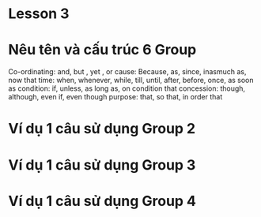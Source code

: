 # Lesson 3

# Nêu tên và cấu trúc 6 Group
Co-ordinating: and, but , yet , or
cause: Because, as, since, inasmuch as, now that
time: when, whenever, while, till, until, after, before, once, as soon as
condition: if, unless, as long as, on condition that
concession: though, although, even if, even though
purpose: that, so that, in order that
# Ví dụ 1 câu sử dụng Group 2

# Ví dụ 1 câu sử dụng Group 3

# Ví dụ 1 câu sử dụng Group 4

